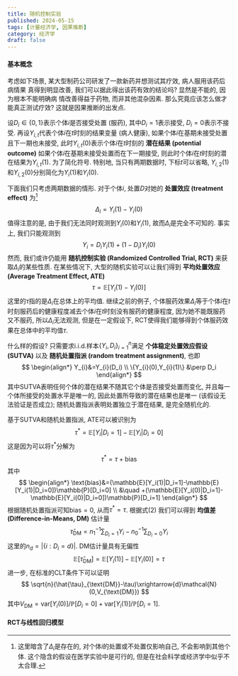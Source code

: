 ```yaml
---
title: 随机控制实验
published: 2024-05-15
tags: [计量经济学, 因果推断]
category: 经济学
draft: false
---
```


#### 基本概念

考虑如下场景, 某大型制药公司研发了一款新药并想测试其疗效, 病人服用该药后病情果 真得到明显改善, 我们可以据此得出该药有效的结论吗? 显然是不能的, 因为根本不能明确病 情改善得益于药物, 而非其他混杂因素. 那么究竟应该怎么做才能真正测试疗效? 这就是因果推断的出发点.

设$D_i\in\{0,1\}$表示个体$i$是否接受处置 (服药), 其中$D_i=1$表示接受, $D_i=0$表示不接受. 再设$Y_{i,t}$代表个体$i$在$t$时刻的结果变量 (病人健康), 如果个体$i$在基期未接受处置且下一期也未接受, 此时$Y_{i,t}(0)$表示个体$i$在$t$时刻的 **潜在结果 (potential outcome)** 如果个体$i$在基期未接受处置而在下一期接受, 则此时个体$i$在$t$时刻的潜在结果为$Y_{i,t}(1)$. 为了简化符号. 特别地, 当只有两期数据时, 下标$t$可以省略, $Y_{i,2}(1)$和$Y_{i,2}(0)$分别简化为$Y_i(1)$和$Y_i(0)$.

下面我们只考虑两期数据的情形. 对于个体$i$, 处置$D$​对她的 **处置效应 (treatment effect)** 为[^1]
$$
\Delta_{i}=Y_{i}(1)-Y_{i}(0)
$$
值得注意的是, 由于我们无法同时观测到$Y_{i}(0)$和$Y_{i}(1)$, 故而$\Delta_{i}$是完全不可知的. 事实上, 我们只能观测到
$$
Y_{i}=D_iY_{i}(1)+(1-D_i)Y_{i}(0)
$$
然而, 我们或许仍能用 **随机控制实验 (Randomized Controlled Trial, RCT)** 来获取$\Delta_{i}$​​的某些性质. 在某些情况下, 大型的随机实验可以让我们得到 **平均处置效应 (Average Treatment Effect, ATE)**
$$
\begin{equation}
\tau=\mathbb{E}[Y_{i}(1)-Y_{i}(0)] \tag{2}
\end{equation}
$$
这里的$\tau$指的是$\Delta_{i}$在总体上的平均值. 继续之前的例子, 个体服药效果$\Delta_{i}$等于个体$i$在$t$时刻服药后的健康程度减去个体$i$在$t$时刻没有服药的健康程度, 因为她不能既服药又不服药, 所以$\Delta_{i}$无法观测, 但是在一定假设下, RCT使得我们能够得到个体服药效果在总体中的平均值$\tau$​.

什么样的假设? 只需要求i.i.d.样本$\{Y_{i},D_i\}_{i=1}^n$​满足 **个体稳定处置效应假设 (SUTVA)** 以及 **随机处置指派 (random treatment assignment)**, 也即
$$
\begin{align*}
Y_{i}&=Y_{i}(D_i) \\
\{Y_{i}(0),Y_{i}(1)\} &\perp D_i
\end{align*}
$$
其中SUTVA表明任何个体的潜在结果不随其它个体是否接受处置而变化, 并且每一个体所接受的处置水平是唯一的, 因此处置所导致的潜在结果也是唯一 (该假设无法验证是否成立); 随机处置指派表明处置独立于潜在结果, 是完全随机化的.

基于SUTVA和随机处置指派, ATE可以被识别为
$$
\begin{equation}
  \tau^\ast=\mathbb{E}[Y_i|D_i=1]-\mathbb{E}[Y_i|D_i=0]
\end{equation}
$$
这是因为可以将$\tau^\ast$分解为
$$
\tau^\ast=\tau+\text{bias}
$$
其中
$$
\begin{align*}
\text{bias}&=(\mathbb{E}[Y_i(1)|D_i=1]-\mathbb{E}[Y_i(1)|D_i=0])\mathbb{P}[D_i=0] \\
&\quad +(\mathbb{E}[Y_i(0)|D_i=1]-\mathbb{E}[Y_i(0)|D_i=0])\mathbb{P}[D_i=1]
\end{align*}
$$
根据随机处置指派可知$\text{bias}=0$, 从而$\tau^\ast=\tau$. 根据式(2) 我们可以得到 **均值差 (Difference-in-Means, DM)** 估计量
$$
\hat{\tau}_{\text{DM}}=n_1^{-1}\sum_{D_i=1}Y_i-n_0^{-1}\sum_{D_i=0}Y_i
$$
这里的$n_d=|\{i:D_i=d\}|$. DM估计量具有无偏性
$$
\mathbb{E}[\hat{\tau}_\text{DM}]=\mathbb{E}[Y_i(1)]-\mathbb{E}[Y_i(0)]=\tau
$$
进一步, 在标准的CLT条件下可以证明
$$
\sqrt{n}(\hat{\tau}_{\text{DM}}-\tau)\xrightarrow{d}\mathcal{N}(0,V_{\text{DM}})
$$
其中$V_\text{DM}=\mathrm{var}[Y_i(0)]/\mathbb{P}[D_i=0]+\mathrm{var}[Y_i(1)]/\mathbb{P}[D_i=1]$.

[^1]: 这里暗含了$\Delta_{i}$是存在的, 对个体$i$的处置或不处置仅影响自己, 不会影响到其他个体. 这个隐含的假设在医学实验中是可行的, 但是在社会科学或经济学中似乎不太合理.

#### RCT与线性回归模型
